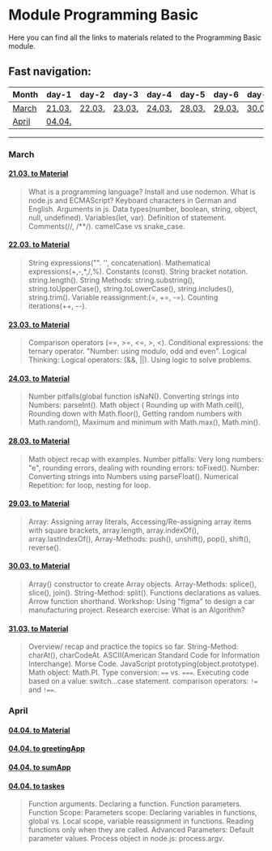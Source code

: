 # Module Programming Basic
Here you can find all the links to materials related to the Programming Basic module.
## Fast navigation:

| Month           | day-1                                        | day-2                                      | day-3                                      | day-4                                      | day-5                                      | day-6                                      | day-7                                      | day-8                                      |
|-----------------|----------------------------------------------|--------------------------------------------|--------------------------------------------|--------------------------------------------|--------------------------------------------|--------------------------------------------|--------------------------------------------|--------------------------------------------|
| [March](#march) | [21.03.](#2103-to-materialmar21-03indexjs)   | [22.03.](#2203-to-materialmar22-03indexjs) | [23.03.](#2303-to-materialmar23-03indexjs) | [24.03.](#2403-to-materialmar24-03indexjs) | [28.03.](#2803-to-materialmar28-03indexjs) | [29.03.](#2903-to-materialmar29-03indexjs) | [30.03.](#3003-to-materialmar30-03indexjs) | [31.03.](#3103-to-materialmar31-03indexjs) |
| [April](#april) | [04.04.](#0404-to-materialapril04-04indexjs) |                                            |                                            |                                            |                                            |                                            |                                            |                                            |

---
### March
#### [21.03. to Material](./mar/21-03/index.js)
> What is a programming language? Install and use nodemon. What is node.js and ECMAScript? Keyboard characters in German and English. Arguments in js. Data types(number, boolean, string, object, null, undefined). Variables(let, var). Definition of statement. Comments(//, /**/). camelCase vs snake_case.
 
#### [22.03. to Material](./mar/22-03/index.js)
> String expressions("". '', concatenation). Mathematical expressions(+,-,*,/,%). Constants (const). String bracket notation. string.length(). String Methods: string.substring(), string.toUpperCase(), string.toLowerCase(), string.includes(), string.trim(). Variable reassignment:(=, +=, -=). Counting iterations(++, --).
#### [23.03. to Material](./mar/23-03/index.js)
> Comparison operators (==, >=, <=, >, <). Conditional expressions: the ternary operator. "Number: using modulo, odd and even". Logical Thinking: Logical operators: (&&, ||). Using logic to solve problems.
#### [24.03. to Material](./mar/24-03/index.js)
> Number pitfalls(global function isNaN(). Converting strings into Numbers: parseInt(). Math object ( Rounding up with Math.ceil(), Rounding down with Math.floor(), Getting random numbers with Math.random(), Maximum and minimum with Math.max(), Math.min().
#### [28.03. to Material](./mar/28-03/index.js)
> Math object recap with examples. Number pitfalls: Very long numbers: "e", rounding errors, dealing with rounding errors: toFixed(). Number: Converting strings into Numbers using parseFloat(). Numerical Repetition: for loop, nesting for loop.
#### [29.03. to Material](./mar/29-03/index.js)
>Array: Assigning array literals, Accessing/Re-assigning array items with square brackets, array.length, array.indexOf(), array.lastIndexOf(), Array-Methods: push(), unshift(), pop(), shift(), reverse().

#### [30.03. to Material](./mar/30-03/index.js)
> Array() constructor to create Array objects. Array-Methods: splice(), slice(), join(). String-Method: split(). Functions declarations as values. Arrow function shorthand. Workshop: Using "figma" to design a car manufacturing project. Research exercise: What is an Algorithm?

#### [31.03. to Material](./mar/31-03/index.js)
> Overview/ recap and practice the topics so far. String-Method: charAt(), charCodeAt. ASCII(American Standard Code for Information Interchange). Morse Code. JavaScript prototyping(object.prototype). Math object: Math.PI. Type conversion: `==` vs. `===`. Executing code based on a value: switch...case statement. comparison operators: `!=` and `!==`.

### April

#### [04.04. to Material](./april/04-04/index.js)
#### [04.04. to greetingApp](./april/04-04/greetingApp.js)
#### [04.04. to sumApp](./april/04-04/sumApp.js)
#### [04.04. to taskes](./april/04-04/taskes.js)
> Function arguments. Declaring a function. Function parameters. Function Scope:  Parameters scope: Declaring variables in functions, global vs. Local scope, variable reassignment in functions. Reading functions only when they are called. Advanced Parameters: Default parameter values.  Process object in node.js: process.argv.

